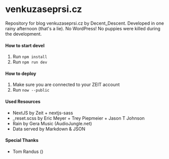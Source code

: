 # venkuzaseprsi.cz

Repository for blog venkuzaseprsi.cz by Decent_Descent. Developed in one rainy afternoon (that's a lie).
No WordPress! No puppies were killed during the development.

#### How to start devel

1. Run `npm install`
2. Run `npm run dev`

#### How to deploy

1. Make sure you are connected to your ZEIT account
2. Run `now --public`

#### Used Resources

- NextJS by Zeit + nextjs-sass
- \_reset.scss by Eric Meyer + Trey Piepmeier + Jason T Johnson
- Rain by Gera Music (AudioJungle.net)
- Data served by Markdown & JSON

#### Special Thanks

- Tom Randus ()
